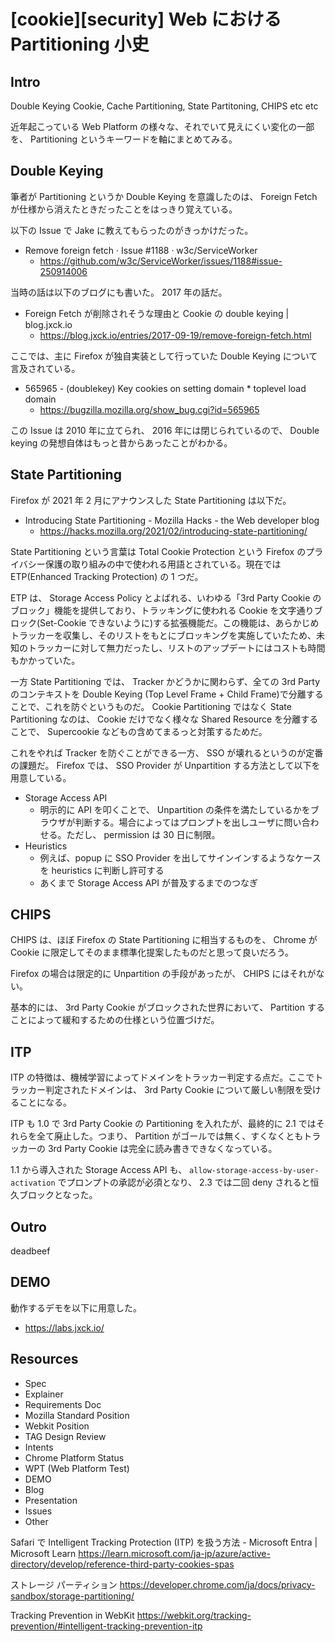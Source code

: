 # [cookie][security] Web における Partitioning 小史

## Intro

Double Keying Cookie, Cache Partitioning, State Partitoning, CHIPS etc etc

近年起こっている Web Platform の様々な、それでいて見えにくい変化の一部を、 Partitioning というキーワードを軸にまとめてみる。


## Double Keying

筆者が Partitioning というか Double Keying を意識したのは、 Foreign Fetch が仕様から消えたときだったことをはっきり覚えている。

以下の Issue で Jake に教えてもらったのがきっかけだった。

- Remove foreign fetch · Issue #1188 · w3c/ServiceWorker
  - https://github.com/w3c/ServiceWorker/issues/1188#issue-250914006

当時の話は以下のブログにも書いた。 2017 年の話だ。

- Foreign Fetch が削除されそうな理由と Cookie の double keying | blog.jxck.io
  - https://blog.jxck.io/entries/2017-09-19/remove-foreign-fetch.html

ここでは、主に Firefox が独自実装として行っていた Double Keying について言及されている。

- 565965 - (doublekey) Key cookies on setting domain * toplevel load domain
  - https://bugzilla.mozilla.org/show_bug.cgi?id=565965

この Issue は 2010 年に立てられ、 2016 年には閉じられているので、 Double keying の発想自体はもっと昔からあったことがわかる。






## State Partitioning

Firefox が 2021 年 2 月にアナウンスした State Partitioning は以下だ。

- Introducing State Partitioning - Mozilla Hacks - the Web developer blog
  - https://hacks.mozilla.org/2021/02/introducing-state-partitioning/

State Partitioning という言葉は Total Cookie Protection という Firefox のプライバシー保護の取り組みの中で使われる用語とされている。現在では ETP(Enhanced Tracking Protection) の 1 つだ。

ETP は、 Storage Access Policy とよばれる、いわゆる「3rd Party Cookie のブロック」機能を提供しており、トラッキングに使われる Cookie を文字通りブロック(Set-Cookie できないように)する拡張機能だ。この機能は、あらかじめトラッカーを収集し、そのリストをもとにブロッキングを実施していたため、未知のトラッカーに対して無力だったし、リストのアップデートにはコストも時間もかかっていた。

一方 State Partitioning では、 Tracker かどうかに関わらず、全ての 3rd Party のコンテキストを Double Keying (Top Level Frame + Child Frame)で分離することで、これを防ぐというものだ。 Cookie Partitioning ではなく State Partitioning なのは、 Cookie だけでなく様々な Shared Resource を分離することで、 Supercookie などもの含めてまるっと対策するためだ。

これをやれば Tracker を防ぐことができる一方、 SSO が壊れるというのが定番の課題だ。 Firefox では、 SSO Provider が Unpartition する方法として以下を用意している。

- Storage Access API
  - 明示的に API を叩くことで、 Unpartition の条件を満たしているかをブラウザが判断する。場合によってはプロンプトを出しユーザに問い合わせる。ただし、 permission は 30 日に制限。
- Heuristics
  - 例えば、popup に SSO Provider を出してサインインするようなケースを heuristics に判断し許可する
  - あくまで Storage Access API が普及するまでのつなぎ


## CHIPS

CHIPS は、ほぼ Firefox の State Partitioning に相当するものを、 Chrome が Cookie に限定してそのまま標準化提案したものだと思って良いだろう。

Firefox の場合は限定的に Unpartition の手段があったが、 CHIPS にはそれがない。

基本的には、 3rd Party Cookie がブロックされた世界において、 Partition することによって緩和するための仕様という位置づけだ。



## ITP


ITP の特徴は、機械学習によってドメインをトラッカー判定する点だ。ここでトラッカー判定されたドメインは、 3rd Party Cookie について厳しい制限を受けることになる。

ITP も 1.0 で 3rd Party Cookie の Partitioning を入れたが、最終的に 2.1 ではそれらを全て廃止した。つまり、 Partition がゴールでは無く、すくなくともトラッカーの 3rd Party Cookie は完全に読み書きできなくなっている。

1.1 から導入された Storage Access API も、 `allow-storage-access-by-user-activation` でプロンプトの承認が必須となり、 2.3 では二回 deny されると恒久ブロックとなった。




## Outro

deadbeef


## DEMO

動作するデモを以下に用意した。

- <https://labs.jxck.io/>


## Resources

- Spec
- Explainer
- Requirements Doc
- Mozilla Standard Position
- Webkit Position
- TAG Design Review
- Intents
- Chrome Platform Status
- WPT (Web Platform Test)
- DEMO
- Blog
- Presentation
- Issues
- Other



Safari で Intelligent Tracking Protection (ITP) を扱う方法 - Microsoft Entra | Microsoft Learn
https://learn.microsoft.com/ja-jp/azure/active-directory/develop/reference-third-party-cookies-spas



ストレージ パーティション
https://developer.chrome.com/ja/docs/privacy-sandbox/storage-partitioning/


Tracking Prevention in WebKit
https://webkit.org/tracking-prevention/#intelligent-tracking-prevention-itp
